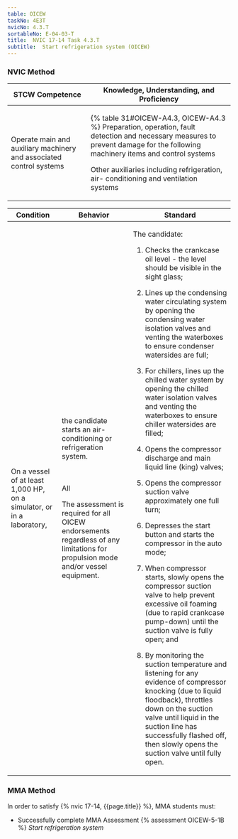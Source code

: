```yaml
---
table: OICEW
taskNo: 4E3T
nvicNo: 4.3.T 
sortableNo: E-04-03-T
title:  NVIC 17-14 Task 4.3.T 
subtitle:  Start refrigeration system (OICEW)
---
```






### NVIC Method

<a style="display:none;" onclick="togglevisibility('nvic_methods')" >Show NVIC method.</a>

<div id='nvic_methods' class='show'>

<table>
<thead>
<tr>
<th class='forty'> STCW Competence </th>
<th class='sixty'> Knowledge, Understanding, and Proficiency </th>
</tr>
</thead>

<tbody>
<tr><td markdown='1'>

Operate main and auxiliary machinery and associated control systems

</td><td markdown='1'>

{% table 31#OICEW-A4.3, OICEW-A4.3 %} Preparation, operation, fault detection and necessary measures to prevent damage for the following machinery items and control systems 

Other auxiliaries including refrigeration, air- conditioning and ventilation systems

</td></tr>


</tbody>
</table>


<table>
<thead>
<tr><th class='twenty'>  Condition </th><th class='twenty'> Behavior </th><th  class='sixty'>Standard </th></tr>
</thead>
<tbody >



<tr><td markdown='1'>

On a vessel of at least 1,000 HP, on a simulator, or in a laboratory,

</td><td markdown='1'>

the candidate starts an air-conditioning or refrigeration system.

<br>

<div class="tooltip" markdown='1'>

All

The assessment is required for all OICEW endorsements regardless of any limitations for propulsion mode and/or vessel equipment.

</div>


</td><td markdown='1'>

The candidate:

1. Checks the crankcase oil level - the level should be visible in the sight glass;

2. Lines up the condensing water circulating system by opening the condensing water isolation valves and venting the waterboxes to ensure condenser watersides are full;

3. For chillers, lines up the chilled water system by opening the chilled water isolation valves and venting the waterboxes to ensure chiller watersides are filled;

4. Opens the compressor discharge and main liquid line (king) valves;

5. Opens the compressor suction valve approximately one full turn;

6. Depresses the start button and starts the compressor in the auto mode;

7. When compressor starts, slowly opens the compressor suction valve to help prevent excessive oil foaming (due to rapid crankcase pump-down) until the suction valve is fully open; and

8. By monitoring the suction temperature and listening for any evidence of compressor knocking (due to liquid floodback), throttles down on the suction valve until liquid in the suction line has successfully flashed off, then slowly opens the suction valve until fully open.

</td></tr>
</tbody>
</table>
</div>


### MMA Method

In order to satisfy  {% nvic 17-14, {{page.title}}  %}, MMA students must:

* Successfully complete MMA Assessment {% assessment OICEW-5-1B %} *Start refrigeration system*